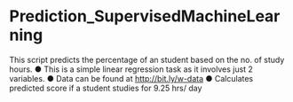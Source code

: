 # Prediction_SupervisedMachineLearning
This script predicts the percentage of an student based on the no. of study hours. 
● This is a simple linear regression task as it involves just 2 variables. 
● Data can be found at http://bit.ly/w-data 
● Calculates predicted score if a student studies for 9.25 hrs/ day
